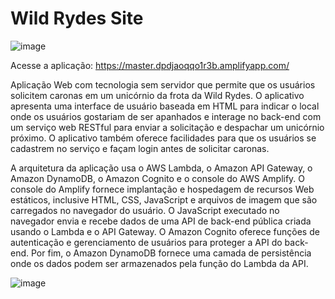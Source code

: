 # Wild Rydes Site
![image](https://user-images.githubusercontent.com/68623425/222940777-7545cc3d-b48d-4e70-acbe-03862b0407c1.png)

Acesse a aplicação: https://master.dpdjaoqqo1r3b.amplifyapp.com/

Aplicação Web com tecnologia sem servidor que permite que os usuários solicitem caronas em um unicórnio da frota da Wild Rydes. O aplicativo apresenta uma interface de usuário baseada em HTML para indicar o local onde os usuários gostariam de ser apanhados e interage no back-end com um serviço web RESTful para enviar a solicitação e despachar um unicórnio próximo. O aplicativo também oferece facilidades para que os usuários se cadastrem no serviço e façam login antes de solicitar caronas.

A arquitetura da aplicação usa o AWS Lambda, o Amazon API Gateway, o Amazon DynamoDB, o Amazon Cognito e o console do AWS Amplify. O console do Amplify fornece implantação e hospedagem de recursos Web estáticos, inclusive HTML, CSS, JavaScript e arquivos de imagem que são carregados no navegador do usuário. O JavaScript executado no navegador envia e recebe dados de uma API de back-end pública criada usando o Lambda e o API Gateway. O Amazon Cognito oferece funções de autenticação e gerenciamento de usuários para proteger a API do back-end. Por fim, o Amazon DynamoDB fornece uma camada de persistência onde os dados podem ser armazenados pela função do Lambda da API.

![image](https://user-images.githubusercontent.com/68623425/221295676-054ada90-a105-4a6b-b722-524ad90c0c0d.png)
